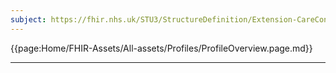 ```yaml
---
subject: https://fhir.nhs.uk/STU3/StructureDefinition/Extension-CareConnect-GPC-ListWarningCode-1
---
```


{{page:Home/FHIR-Assets/All-assets/Profiles/ProfileOverview.page.md}}

---